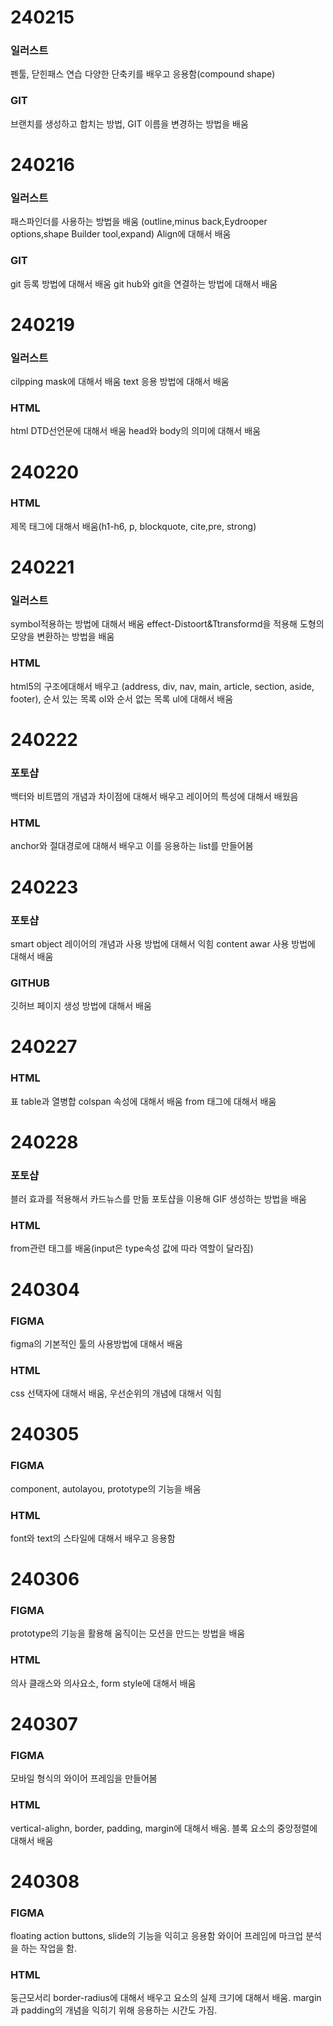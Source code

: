 # 240215 #
### 일러스트 ###
펜툴, 닫힌패스 연습 다양한 단축키를 배우고 응용함(compound shape)
### GIT ###
브랜치를 생성하고 합치는 방법, GIT 이름을 변경하는 방법을 배움

# 240216 #
### 일러스트 ###
패스파인더를 사용하는 방법을 배움 (outline,minus back,Eydrooper options,shape Builder tool,expand)
Align에 대해서 배움
### GIT ###
git 등록 방법에 대해서 배움
git hub와 git을 연결하는 방법에 대해서 배움 

# 240219 #
### 일러스트 ###
 cilpping mask에 대해서 배움
 text 응용 방법에 대해서 배움
### HTML ###
  html DTD선언문에 대해서 배움 
  head와 body의 의미에 대해서 배움

# 240220 #
### HTML ###
제목 태그에 대해서 배움(h1-h6, p, blockquote, cite,pre, strong)

# 240221 #
### 일러스트 ###
symbol적용하는 방법에 대해서 배움
effect-Distoort&Ttransformd을 적용해 도형의 모양을 변환하는 방법을 배움

### HTML ###
html5의 구조에대해서 배우고 (address, div, nav, main, article, section, aside, footer), 순서 있는 목록 ol와 순서 없는 목록 ul에 대해서 배움

# 240222 #
### 포토샵 ###
백터와 비트맵의 개념과 차이점에 대해서 배우고 레이어의 특성에 대해서 배웠음

### HTML ###
anchor와 절대경로에 대해서 배우고 이를 응용하는 list를 만들어봄 


# 240223 #
### 포토샵 ###
smart object 레이어의 개념과 사용 방법에 대해서 익힘 
content awar 사용 방법에 대해서 배움

### GITHUB ###
깃허브 페이지 생성 방법에 대해서 배움

# 240227 #
### HTML ###
표 table과 열병합 colspan 속성에 대해서 배움
from 태그에 대해서 배움


# 240228 #
### 포토샵 ###
블러 효과를 적용해서 카드뉴스를 만듦
포토샵을 이용해 GIF 생성하는 방법을 배움

### HTML ###
from관련 태그를 배움(input은 type속성 값에 따라 역할이 달라짐)

# 240304 #
### FIGMA ###
figma의 기본적인 툴의 사용방법에 대해서 배움


### HTML ###
css 선택자에 대해서 배움, 우선순위의 개념에 대해서 익힘


# 240305 #
### FIGMA ###
component, autolayou, prototype의 기능을 배움

### HTML ###
 font와 text의 스타일에 대해서 배우고 응용함


# 240306 #
### FIGMA ###
prototype의 기능을 활용해 움직이는 모션을 만드는 방법을 배움

### HTML ###
의사 클래스와 의사요소, form style에 대해서 배움


# 240307 #
### FIGMA ###
모바일 형식의 와이어 프레임을 만들어봄

### HTML ###
vertical-alighn, border, padding, margin에 대해서 배움.
블록 요소의 중앙정렬에 대해서 배움

# 240308 #
### FIGMA ###
floating action buttons, slide의 기능을 익히고 응용함
와이어 프레임에 마크업 분석을 하는 작업을 함.

### HTML ###
둥근모서리 border-radius에 대해서 배우고
요소의 실제 크기에 대해서 배움.
margin과 padding의 개념을 익히기 위해 응용하는 시간도 가짐.

